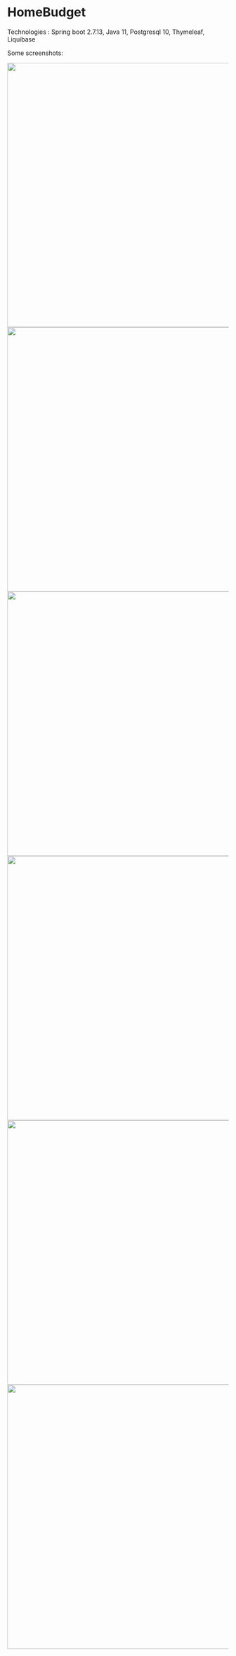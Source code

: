 # HomeBudget
Technologies : Spring boot 2.7.13, Java 11, Postgresql 10, Thymeleaf, Liquibase

Some screenshots:

<img src="https://github-production-user-asset-6210df.s3.amazonaws.com/90650310/248062098-811fa013-6a63-42bf-bf08-c41dbb347410.png" width="600">
<img src="https://github-production-user-asset-6210df.s3.amazonaws.com/90650310/248063260-6c685614-e00b-45bf-b391-00c050cdfc51.png" width="600">
<img src="https://github-production-user-asset-6210df.s3.amazonaws.com/90650310/248063544-f2e2471c-c24e-4095-94fe-a87cbba014cf.png" width="600">
<img src="https://github-production-user-asset-6210df.s3.amazonaws.com/90650310/248064055-f32d0161-e9f8-4dee-851d-03d6d1132bfe.png" width="600">
<img src="https://github-production-user-asset-6210df.s3.amazonaws.com/90650310/248064322-65594a47-9816-4718-8710-41057f2ef9a8.png" width="600">
<img src="https://github-production-user-asset-6210df.s3.amazonaws.com/90650310/248065183-3fe0cc5e-3e2e-456e-bb3a-34044317e28f.png" width="600">
